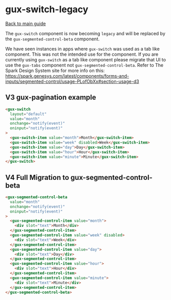 # gux-switch-legacy

[Back to main guide](./readme.md)

The `gux-switch` component is now becoming `legacy` and will be replaced by the `gux-segmented-control-beta` component.

We have seen instances in apps where `gux-switch` was used as a tab like component. This was not the intended use for the component.
If you are currently using `gux-switch` as a tab like component please migrate that UI to use the `gux-tabs` component not `gux-segmented-control-beta`.
Refer to The Spark Design System site for more info on this: https://spark.genesys.com/latest/components/forms-and-inputs/segmented-control/usage-PLofObXx#section-usage-d3

## V3 gux-pagination example

```html
<gux-switch
  layout="default"
  value="month"
  onchange="notify(event)"
  oninput="notify(event)"
>
  <gux-switch-item value="month">Month</gux-switch-item>
  <gux-switch-item value="week" disabled>Week</gux-switch-item>
  <gux-switch-item value="day">Day</gux-switch-item>
  <gux-switch-item value="hour">Hour</gux-switch-item>
  <gux-switch-item value="minute">Minute</gux-switch-item>
</gux-switch>
```

## V4 Full Migration to gux-segmented-control-beta

```html
<gux-segmented-control-beta
  value="month"
  onchange="notify(event)"
  oninput="notify(event)"
>
  <gux-segmented-control-item value="month">
    <div slot="text">Month</div>
  </gux-segmented-control-item>
  <gux-segmented-control-item value="week" disabled>
    <div slot="text">Week</div>
  </gux-segmented-control-item>
  <gux-segmented-control-item value="day">
    <div slot="text">Day</div>
  </gux-segmented-control-item>
  <gux-segmented-control-item value="hour">
    <div slot="text">Hour</div>
  </gux-segmented-control-item>
  <gux-segmented-control-item value="minute">
    <div slot="text">Minute</div>
  </gux-segmented-control-item>
</gux-segmented-control-beta>
```
